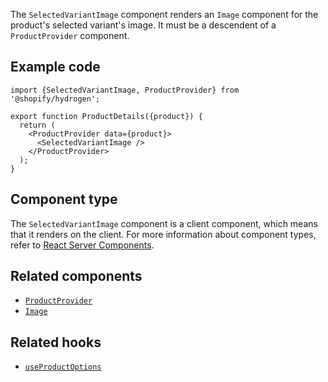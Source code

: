 <!-- This file is generated from source code in the Shopify/hydrogen repo. Edit the files in /packages/hydrogen/src/components/SelectedVariantImage and run 'yarn generate-docs' at the root of this repo. For more information, refer to https://github.com/Shopify/shopify-dev/blob/main/content/internal/operations/hydrogen-reference-docs.md. -->

The `SelectedVariantImage` component renders an `Image` component for the product's selected variant's image.
It must be a descendent of a `ProductProvider` component.

## Example code

```tsx
import {SelectedVariantImage, ProductProvider} from '@shopify/hydrogen';

export function ProductDetails({product}) {
  return (
    <ProductProvider data={product}>
      <SelectedVariantImage />
    </ProductProvider>
  );
}
```

## Component type

The `SelectedVariantImage` component is a client component, which means that it renders on the client. For more information about component types, refer to [React Server Components](/custom-storefronts/hydrogen/framework/react-server-components).

## Related components

- [`ProductProvider`](/api/hydrogen/components/product-variant/productprovider)
- [`Image`](/api/hydrogen/components/primitive/image)

## Related hooks

- [`useProductOptions`](/api/hydrogen/hooks/product-variant/useproductoptions)
